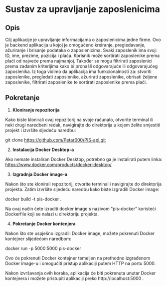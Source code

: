 # Sustav za upravljanje zaposlenicima

## Opis

Cilj aplikacije je upravljanje informacijama o zaposlenicima jedne firme. Ovo je backend aplikacija u kojoj je omogućeno kreiranje, pregledavanje, ažuriranje i brisanje podataka o zaposlenicima. Svaki zaposlenik ima svoj: ID, ime, prezime, pozicija i plaća. Korisnik može sortirati zaposlenike prema plaći od najveće prema najmanjoj. Također se mogu filtrirati zaposlenici prema zadanim kriterijima kako bi pronašli odgovarajuće ili odgovarajućeg zaposlenika. Iz toga vidimo da aplikacija ima funkcionalnosti za: stvoriti zaposlenike, pregledati zaposlenike, ažurirati zaposlenike, obrisati željene zaposlenike, filtrirati zaposlenike te sortirati zaposlenike prema plaći.

## Pokretanje

1. **Kloniranje repozitorija**

Kako biste klonirali ovaj repozitorij na svoje računalo, otvorite terminal ili neki drugi naredbeni redak, navigirajte do direktorija u kojem želite smjestiti projekt i izvršite sljedeću naredbu:

git clone https://github.com/Petar000/PIS-apl.git

2. **Instalacija Docker Desktop-a**

Ako nemate instaliran Docker Desktop, potrebno ga je instalirati putem linka: https://www.docker.com/products/docker-desktop/

3. **Izgradnja Docker image-a**

Nakon što ste klonirali repozitorij, otvorite terminal i navigirajte do direktorija projekta. Zatim izvršite sljedeću naredbu kako biste izgradili Docker image:

docker build -t pis-docker .

Na ovaj način ćete izraditi docker image s nazivom "pis-docker" koristeći Dockerfile koji se nalazi u direktoriju projekta.

4. **Pokretanje Docker kontenjera**

Nakon što ste uspješno izgradili Docker image, možete pokrenuti Docker kontejner slijedećom naredbom:

docker run -p 5000:5000 pis-docker

Ovo će pokrenuti Docker kontejner temeljen na prethodno izgrađenom Docker image-u i omogućiti pristup aplikaciji putem HTTP na portu 5000.

Nakon izvršavanja ovih koraka, aplikacija će biti pokrenuta unutar Docker kontejnera i možete pristupiti aplikaciji preko http://localhost:5000 .